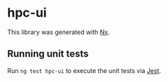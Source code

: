 # hpc-ui

This library was generated with [Nx](https://nx.dev).

## Running unit tests

Run `ng test hpc-ui` to execute the unit tests via [Jest](https://jestjs.io).

